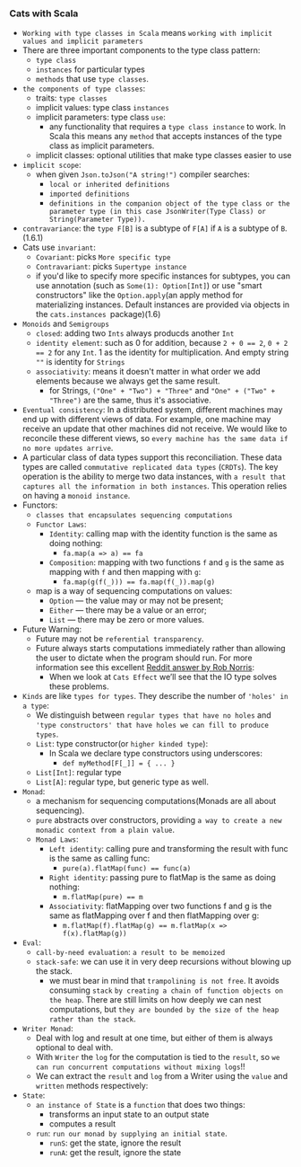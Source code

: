 ### Cats with Scala

- `Working with type classes in Scala` means `working with implicit values and implicit parameters`
- There are three important components to the type class pattern:
  - `type class`
  - `instances` for particular types
  - `methods` that use `type classes`.
- `the components of type classes`:
  - traits: `type classes`
  - implicit values: type class `instances`
  - implicit parameters: type class `use`:
    - any functionality that requires a `type class instance` to work. In Scala this means any `method` that accepts instances of the type class as implicit parameters.
  - implicit classes: optional utilities that make type classes easier to use
- `implicit scope`:
  - when given `Json.toJson("A string!")` compiler searches:
    - `local or inherited definitions`
    - `imported definitions`
    - `definitions in the companion object of the type class or the parameter type (in this case JsonWriter(Type Class) or String(Parameter Type)).`
- `contravariance`: the `type F[B]` is a subtype of `F[A]` if `A` is a subtype of `B`. (1.6.1)
- Cats use `invariant`:
  - `Covariant`: picks `More specific type `
  - `Contravariant`: picks `Supertype instance`
  - if you'd like to specify more specific instances for subtypes, you can use annotation (such as `Some(1): Option[Int]`) or use "smart constructors" like the `Option.apply`(an apply method for materializing instances. Default instances are provided via objects in the `cats.instances `package)(1.6)
- `Monoids` and `Semigroups`
  - `closed`: adding two `Ints` always producds another `Int`
  - `identity element`: such as 0 for addition, because `2 + 0 == 2`, `0 + 2 == 2` for any `Int`. 1 as the identity for multiplication. And empty string `""` is identity for `Strings`
  - `associativity`: means it doesn't matter in what order we add elements because we always get the same result.
    - for Strings, `("One" + "Two") + "Three"` and `"One" + ("Two" + "Three")` are the same, thus it's associative.
- `Eventual consistency`: In a distributed system, different machines may end up with different views of data. For example, one machine may receive an update that other machines did not receive. We would like to reconcile these different views, so `every machine has the same data if no more updates arrive`.
- A particular class of data types support this reconciliation. These data types are called `commutative replicated data types` (`CRDTs`). The key operation is the ability to merge two data instances, with `a result that captures all the information in both instances`. This operation relies on having a `monoid instance`.
- Functors:
  - `classes that encapsulates sequencing computations`
  - `Functor Laws`:
    - `Identity`: calling map with the identity function is the same as doing nothing:
      - `fa.map(a => a) == fa`
    - `Composition`: mapping with two functions `f` and `g` is the same as mapping with `f` and then mapping with `g`:
      - `fa.map(g(f(_))) == fa.map(f(_)).map(g)`
  - map is a way of sequencing computations on values:
    - `Option` — the value may or may not be present;
    - `Either` — there may be a value or an error;
    - `List` — there may be zero or more values.
- Future Warning:
  - Future may not be `referential transparency`.
  - Future always starts computations immediately rather than allowing the user to dictate when the program should run. For more information see this excellent [Reddit answer by Rob Norris](https://www.reddit.com/r/scala/comments/3zofjl/why_is_future_totally_unusable/):
    - When we look at `Cats Effect` we’ll see that the IO type solves these problems.
- `Kinds` are like `types for types`. They describe the number of `'holes' in a type`:
  - We distinguish between `regular types that have no holes` and `'type constructors' that have holes we can fill to produce types`.
  - `List`: type constructor(or `higher kinded type`):
    - In Scala we declare type constructors using underscores:
      - `def myMethod[F[_]] = { ... }`
  - `List[Int]`: regular type
  - `List[A]`: regular type, but generic type as well.
- `Monad`:
  - a mechanism for sequencing computations(Monads are all about sequencing).
  - `pure` abstracts over constructors, providing `a way to create a new monadic context from a plain value`.
  - `Monad Laws`:
    - `Left identity`: calling pure and transforming the result with func is the same as calling func:
      - `pure(a).flatMap(func) == func(a)`
    - `Right identity`: passing pure to flatMap is the same as doing nothing:
      - `m.flatMap(pure) == m`
    - `Associativity`: flatMapping over two functions f and g is the same as flatMapping over f and then flatMapping over g:
      - `m.flatMap(f).flatMap(g) == m.flatMap(x => f(x).flatMap(g))`
- `Eval`:
  - `call-by-need evaluation`: `a result to be memoized`
  - `stack-safe`: we can use it in very deep recursions without blowing up the stack.
    - we must bear in mind that `trampolining is not free`. It avoids consuming `stack` `by creating a chain of function objects on the heap`. There are still limits on how deeply we can nest computations, but `they are bounded by the size of the heap rather than the stack`.
- `Writer Monad`:
  - Deal with log and result at one time, but either of them is always optional to deal with.
  - With `Writer` the `log` for the computation is tied to the `result`, so `we can run concurrent computations without mixing logs`!!
  - We can extract the `result` and `log` from a Writer using the `value` and `written` methods respectively:
- `State`:
  - `an instance of State` is a `function` that does two things:
    - transforms an input state to an output state
    - computes a result
  - `run`: `run our monad by supplying an initial state`.
    - `runS`: get the state, ignore the result
    - `runA`: get the result, ignore the state
